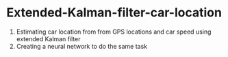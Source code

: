 # Extended-Kalman-filter-car-location
1. Estimating car location from from GPS locations and car speed using extended Kalman filter
2. Creating a neural network to do the same task

